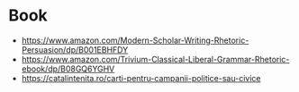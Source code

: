 # Book

- https://www.amazon.com/Modern-Scholar-Writing-Rhetoric-Persuasion/dp/B001EBHFDY
- https://www.amazon.com/Trivium-Classical-Liberal-Grammar-Rhetoric-ebook/dp/B08GQ6YGHV
- https://catalintenita.ro/carti-pentru-campanii-politice-sau-civice